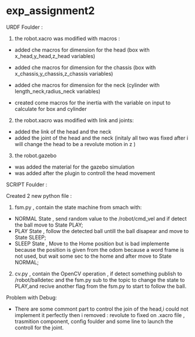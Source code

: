 # exp_assignment2
URDF Foulder :


1) the robot.xacro was modified with macros :

- added che macros for dimension for the head (box with x_head,y_head,z_head variables)
- added che macros for dimension for the chassis (box with x_chassis,y_chassis,z_chassis variables)
- added che macros for dimension for the neck (cylinder with length_neck,radius_neck variables)

- created come macros for the inertia with the variable on input to calculate for box and cylinder

2) the robot.xacro was modified  with link and joints:

- added the link of the head and the neck
- added the joint of the head and the neck (initaly all two was fixed after i will change the head to be a revolute motion in z )

3) the robot.gazebo 

- was added the material for the gazebo simulation 
- was added after the plugin to controll the head movement

SCRIPT Foulder : 

Created 2 new python file : 

1) fsm.py , contain the state machine from smach with:
- NORMAL State , send random value to the /robot/cmd_vel and if detect the ball move to State PLAY;
- PLAY State , follow the detected ball untill the ball disapear and move to State SLEEP;
- SLEEP State , Move to the Home position but is bad implemente because the position is given from the odom because a word frame is not used, but wait some sec to the home and after move to State NORMAL;

2) cv.py , contain the OpenCV operation , if detect something publish to /robot/balldetec and the fsm.py sub to the topic to change the state to PLAY,and recive another flag from the fsm.py to start to follow the ball.

Problem with Debug:
- There are some commont part to control the join of the head,i could not implement it perfectly then i removed : revolute to fixed on .xacro file , trasmition component, config foulder and some line to launch the controll for the joint.







